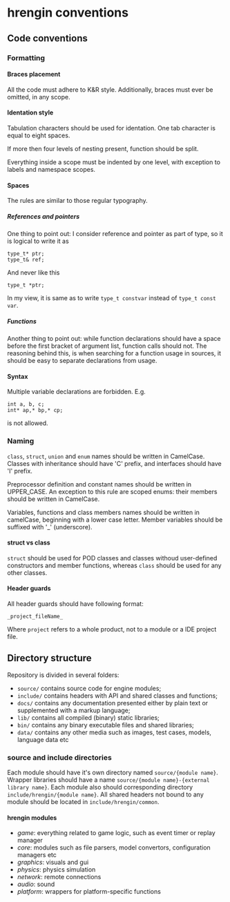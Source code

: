 hrengin conventions
====================

## Code conventions ##

### Formatting ###

#### Braces placement ####

All the code must adhere to K&R style. Additionally, braces must ever be omitted, in any scope.

#### Identation style ####

Tabulation characters should be used for identation. One tab character is equal to eight spaces.

If more then four levels of nesting present, function should be split.

Everything inside a scope must be indented by one level, with exception to labels and namespace scopes.

#### Spaces ####
The rules are similar to those regular typography. 

##### References and pointers #####

One thing to point out: I consider reference and pointer as part of type, so it is logical to write it as

	type_t* ptr;
	type_t& ref;

And never like this

	type_t *ptr;

In my view, it is same as to write `type_t constvar` instead of `type_t const var`.

##### Functions #####
Another thing to point out: while function declarations should have a space before the first bracket of argument list, function calls should not. The reasoning behind this, is when searching for a function usage in sources, it should be easy to separate declarations from usage.

#### Syntax ####

Multiple variable declarations are forbidden. E.g.

	int a, b, c;
	int* ap,* bp,* cp;

is not allowed.

### Naming ###

`class`, `struct`, `union` and `enum` names should be written in CamelCase. Classes with inheritance should have 'C' prefix, and interfaces should have 'I' prefix.

Preprocessor definition and constant names should be written in UPPER_CASE. An exception to this rule are scoped enums: their members should be written in CamelCase.

Variables, functions and class members names should be written in camelCase, beginning with a lower case letter. Member variables should be suffixed with '_' (underscore).

#### struct vs class ####

`struct` should be used for POD classes and classes withoud user-defined constructors and member functions, whereas `class` should be used for any other classes. 

#### Header guards ####

All header guards should have following format:

`_project_fileName_`

Where `project` refers to a whole product, not to a module or a IDE project file.


## Directory structure

Repository is divided in several folders:
- `source/` contains source code for engine modules;
- `include/` contains headers with API and shared classes and functions;
- `docs/` contains any documentation presented either by plain text or supplemented with a markup language;
- `lib/` contains all compiled (binary) static libraries;
- `bin/` contains any binary executable files and shared libraries;
- `data/` contains any other media such as images, test cases, models, language data etc

### source and include directories

Each module should have it's own directory named `source/{module name}`. Wrapper libraries should have a name `source/{module name}-{external library name}`. Each module also should corresponding directory `include/hrengin/{module name}`. All shared headers not bound to any module should be located in `include/hrengin/common`.

#### hrengin modules

- *game*: everything related to game logic, such as event timer or replay manager
- *core*: modules such as file parsers, model convertors, configuration managers etc
- *graphics*: visuals and gui
- *physics*: physics simulation
- *network*: remote connections
- *audio*: sound
- *platform*: wrappers for platform-specific functions
